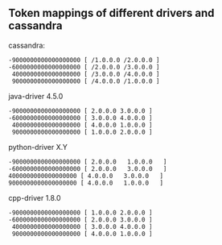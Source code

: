 ## Token mappings of different drivers and cassandra

cassandra:

```
-9000000000000000000 [ /1.0.0.0 /2.0.0.0 ]
-6000000000000000000 [ /2.0.0.0 /3.0.0.0 ]
 4000000000000000000 [ /3.0.0.0 /4.0.0.0 ]
 9000000000000000000 [ /4.0.0.0 /1.0.0.0 ]
```

java-driver 4.5.0

```
-9000000000000000000 [ 2.0.0.0 3.0.0.0 ]
-6000000000000000000 [ 3.0.0.0 4.0.0.0 ]
 4000000000000000000 [ 4.0.0.0 1.0.0.0 ]
 9000000000000000000 [ 1.0.0.0 2.0.0.0 ]
```

python-driver X.Y

```
-9000000000000000000 [ 2.0.0.0   1.0.0.0   ]
-6000000000000000000 [ 2.0.0.0   3.0.0.0   ]
4000000000000000000 [ 4.0.0.0   3.0.0.0   ]
9000000000000000000 [ 4.0.0.0   1.0.0.0   ]
```

cpp-driver 1.8.0
```
-9000000000000000000 [ 1.0.0.0 2.0.0.0 ]
-6000000000000000000 [ 2.0.0.0 3.0.0.0 ]
 4000000000000000000 [ 3.0.0.0 4.0.0.0 ]
 9000000000000000000 [ 4.0.0.0 1.0.0.0 ]
```




